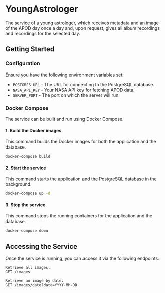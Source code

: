 # YoungAstrologer
The service of a young astrologer, which receives metadata and an image of the APOD day once a day and, upon request, gives all album recordings and recordings for the selected day.

## Getting Started

### Configuration

Ensure you have the following environment variables set:

- `POSTGRES_URL` - The URL for connecting to the PostgreSQL database.
- `NASA_API_KEY` - Your NASA API key for fetching APOD data.
- `SERVER_PORT` - The port on which the server will run.


### Docker Compose

The service can be built and run using Docker Compose.

#### 1. Build the Docker images

This command builds the Docker images for both the application and the database.

```sh
docker-compose build
```

#### 2. Start the service

This command starts the application and the PostgreSQL database in the background.

```sh
docker-compose up -d
```

#### 3. Stop the service

This command stops the running containers for the application and the database.

```sh
docker-compose down
```

## Accessing the Service

Once the service is running, you can access it via the following endpoints:

    Retrieve all images.
    GET /images

    Retrieve an image by date.
    GET /images/date?date=YYYY-MM-DD